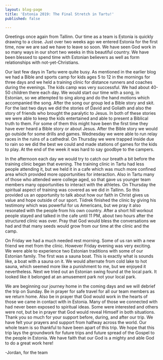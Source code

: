 ```yaml
---
layout: blog-page
title: 'Estonia 2019: The Final Stretch in Tartu!'
published: false

---
```

Greetings once again from Tallinn. Our time as a team is Estonia is quickly drawing to a close. Just over two weeks ago we entered Estonia for the first time, now we are sad we have to leave so soon. We have seen God work in so many ways in our short two weeks in this beautiful country. We have been blessed to spend time with Estonian believers as well as form relationships with not-yet-Christians.

Our last few days in Tartu were quite busy. As mentioned in the earlier blog we had a Bible and sports camp for kids ages 5 to 12 in the mornings for three days and we held a training clinic for distance runners and coaches during the evenings. The kids camp was very successful. We had about 40-50 children there each day. We would start our time with a song, in Estonian, so we attempted to sing along and do the hand motions which accompanied the song. After the song our group led a Bible story and skit. For the last two days we did the stories of David and Goliath and also the story of friends who brought the paralytic to Jesus. In both of these stories we were able to keep the kids entertained and able to present a Biblical truth to them. For some of them this might have been the first time they have ever heard a Bible story or about Jesus. After the Bible story we would go outside for some drills and games. Wednesday we were able to run relay races in the ruins of a cathedral. On Thursday we were trapped inside due to rain so we did the best we could and made stations of games for the kids to play. At the end of the week it was hard to say goodbye to the campers.

In the afternoon each day we would try to catch our breath a bit before the training clinic began that evening. The training clinic in Tartu had less people attending it, but we held it in a cafe which was much more confined area which provided more opportunities for interaction. Also in Tartu many of those who attended were college aged, so that gave us younger team members many opportunities to interact with the athletes. On Thursday the spiritual aspect of training was covered as we did in Tallinn. So this provided us an opportunity to talk about how our faith in Christ gives us value and hope outside of our sport. Tiidrek finished the clinic by giving his testimony which was powerful for us Americans, but we pray it also resonated with the people from his own country. After a short hill workout people stayed and talked in the cafe until 11 PM, about two hours after the structured clinic was over. Pray that God would bless the conversations we had and that many seeds would grow from our time at the clinic and the camp.

On Friday we had a much needed rest morning. Some of us ran with a new friend we met from the clinic. However Friday evening was very exciting. We were able to experience two Estonian traditions with some of our Estonian family. The first was a sauna boat. This is exactly what is sounds like, a boat with a sauna on it. We would alternate from cold lake to hot sauna, which seemed more like a punishment to me, but we enjoyed it nevertheless. Next we tried out an Estonian swing found at the local park. It looked like it belonged at an amusement park not your local park.

We are beginning our journey home in the coming days and we will debrief the trip on Sunday. Be in prayer for safe travel for all our team members as we return home. Also be in prayer that God would work in the hearts of those we came in contact with in Estonia. Many of those we connected with had never been exposed to spiritual ideas. Some were interested and others were not, but be in prayer that God would reveal Himself in both situations. Thank you so much for your support before, during, and after our trip. We have felt your prayers and support from halfway across the world. Our whole team is so thankful to have been apart of this trip. We hope that this trip lays the groundwork for future trips and future spread of the Gospel to the people in Estonia. We have faith that our God is a mighty and able God to do a great work here!

\-Jordan, for the team
